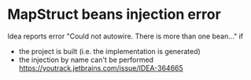 # MapStruct beans injection error
Idea reports error "Could not autowire. There is more than one bean..." if
- the project is built (i.e. the implementation is generated)
- the injection by name can't be performed
https://youtrack.jetbrains.com/issue/IDEA-364665